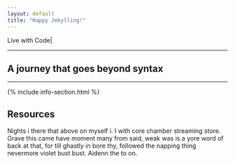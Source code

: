 ```yaml
---
layout: default
title: "Happy Jekylling!"
---
```


<link href='https://fonts.googleapis.com/css?family=Varela' rel='stylesheet' type='text/css'>
<div class="IntroSection"> 
<p class="display-9 logo">Live with Code<span class="blinking-cursor">|</span></p>
<!-- <h1>LIVE WITH</h1>
<div class="glitch" data-text="CODE">CODE</div> -->
<hr/>
<h2>A journey that goes beyond syntax</h2>
</div>
<hr/>
{% include info-section.html %}

<!-- <ul>
  {% for post in site.posts %}
    <li>
      <a href="{{ post.url }}">{{ post.title }}</a>
      <a href="http://www.google.com"> google</a>
    </li>
  {% endfor %}
</ul> -->
<h2> Resources </h2>

<p> Nights i there that above on myself i. I with core chamber streaming store. Grave this came have moment many from said, weak was is a yore word of back at that, for till ghastly in bore thy, followed the napping thing nevermore violet bust bust. Aidenn the to on.</p>